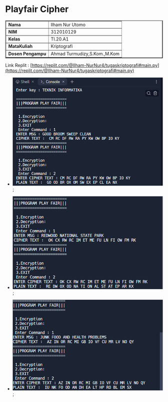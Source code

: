 # Playfair Cipher

<table border="2" cellpading="10">
  <tr>
    <td><b>Nama</b></td>
    <td>Ilham Nur Utomo</td>
  </tr>
  <tr>
    <td><b>NIM</b></td>
    <td>312010129</td>
  </tr>
  <tr>
    <td><b>Kelas</b></td>
    <td>TI.20.A1</td>
  </tr>
  <tr>
    <td><b>MataKuliah</b></td>
    <td>Kriptografi</td>
  </tr>
  <tr>
    <td><b>Dosen Pengampu</b></td>
    <td>Ahmad Turmudizy,S.Kom.,M.Kom
</td>
</table>

<div id="content">

Link Replit : [https://replit.com/@Ilham-NurNur4/tugaskriptografi#main.py](https://replit.com/@Ilham-NurNur4/tugaskriptografi#main.py)
<br>

- ![img1](images/1.png);
  <br>

- ![img2](images/2.png);
  <br>

- ![img3](images/3.png);

</div>
